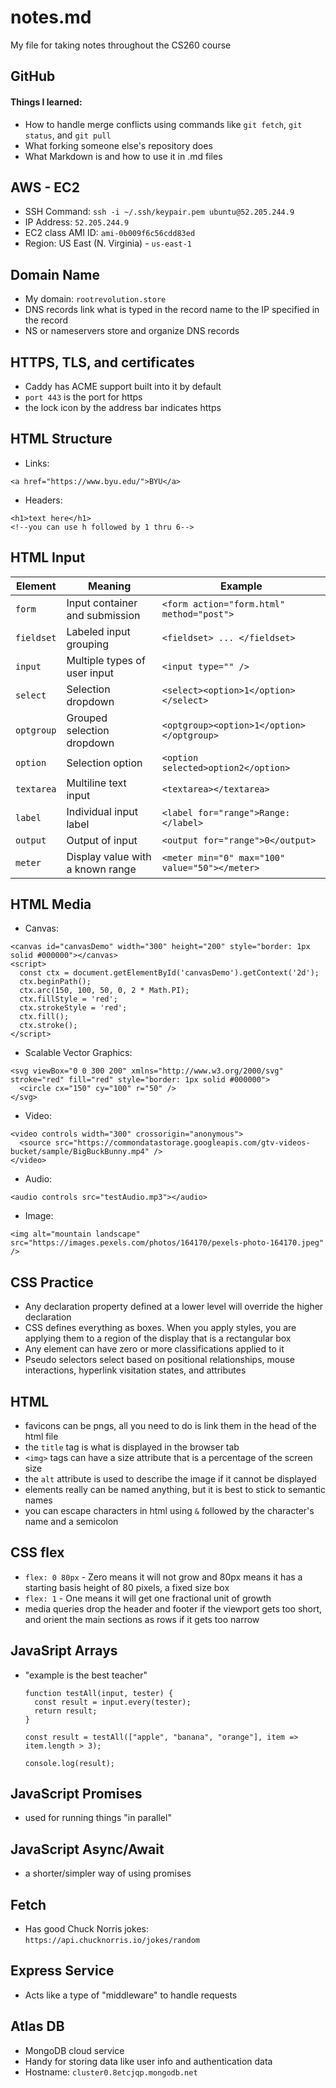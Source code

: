 # notes.md
My file for taking notes throughout the CS260 course

## GitHub
#### Things I learned:
- How to handle merge conflicts using commands like `git fetch`, `git status`, and `git pull`
- What forking someone else's repository does
- What Markdown is and how to use it in .md files

## AWS - EC2
- SSH Command: `ssh -i ~/.ssh/keypair.pem ubuntu@52.205.244.9`
- IP Address: `52.205.244.9`
- EC2 class AMI ID: `ami-0b009f6c56cdd83ed`
- Region: US East (N. Virginia) - `us-east-1`

## Domain Name
- My domain: `rootrevolution.store`
- DNS records link what is typed in the record name to the IP specified in the record
- NS or nameservers store and organize DNS records

## HTTPS, TLS, and certificates
- Caddy has ACME support built into it by default
- `port 443` is the port for https
- the lock icon by the address bar indicates https

## HTML Structure
- Links:
```
<a href="https://www.byu.edu/">BYU</a>
```
- Headers:
```
<h1>text here</h1>
<!--you can use h followed by 1 thru 6-->
```
## HTML Input
| Element    | Meaning                          | Example                                        |
| ---------- | -------------------------------- | ---------------------------------------------- |
| `form`     | Input container and submission   | `<form action="form.html" method="post">`      |
| `fieldset` | Labeled input grouping           | `<fieldset> ... </fieldset>`                   |
| `input`    | Multiple types of user input     | `<input type="" />`                            |
| `select`   | Selection dropdown               | `<select><option>1</option></select>`          |
| `optgroup` | Grouped selection dropdown       | `<optgroup><option>1</option></optgroup>`      |
| `option`   | Selection option                 | `<option selected>option2</option>`            |
| `textarea` | Multiline text input             | `<textarea></textarea>`                        |
| `label`    | Individual input label           | `<label for="range">Range: </label>`           |
| `output`   | Output of input                  | `<output for="range">0</output>`               |
| `meter`    | Display value with a known range | `<meter min="0" max="100" value="50"></meter>` |

## HTML Media
- Canvas:
```
<canvas id="canvasDemo" width="300" height="200" style="border: 1px solid #000000"></canvas>
<script>
  const ctx = document.getElementById('canvasDemo').getContext('2d');
  ctx.beginPath();
  ctx.arc(150, 100, 50, 0, 2 * Math.PI);
  ctx.fillStyle = 'red';
  ctx.strokeStyle = 'red';
  ctx.fill();
  ctx.stroke();
</script>
```
- Scalable Vector Graphics:
```
<svg viewBox="0 0 300 200" xmlns="http://www.w3.org/2000/svg" stroke="red" fill="red" style="border: 1px solid #000000">
  <circle cx="150" cy="100" r="50" />
</svg>
```
- Video:
```
<video controls width="300" crossorigin="anonymous">
  <source src="https://commondatastorage.googleapis.com/gtv-videos-bucket/sample/BigBuckBunny.mp4" />
</video>
```
- Audio:
```
<audio controls src="testAudio.mp3"></audio>
```
- Image:
```
<img alt="mountain landscape" src="https://images.pexels.com/photos/164170/pexels-photo-164170.jpeg" />
```

## CSS Practice
- Any declaration property defined at a lower level will override the higher declaration
- CSS defines everything as boxes. When you apply styles, you are applying them to a region of the display that is a rectangular box
- Any element can have zero or more classifications applied to it
- Pseudo selectors select based on positional relationships, mouse interactions, hyperlink visitation states, and attributes

## HTML
- favicons can be pngs, all you need to do is link them in the head of the html file
- the `title` tag is what is displayed in the browser tab
- `<img>` tags can have a size attribute that is a percentage of the screen size
- the `alt` attribute is used to describe the image if it cannot be displayed
- elements really can be named anything, but it is best to stick to semantic names
- you can escape characters in html using `&` followed by the character's name and a semicolon

## CSS flex
- `flex: 0 80px` - Zero means it will not grow and 80px means it has a starting basis height of 80 pixels, a fixed size box
- `flex: 1` - One means it will get one fractional unit of growth
- media queries drop the header and footer if the viewport gets too short, and orient the main sections as rows if it gets too narrow

## JavaSript Arrays
- "example is the best teacher"
  ```
  function testAll(input, tester) {
    const result = input.every(tester);
    return result;
  }
  
  const result = testAll(["apple", "banana", "orange"], item => item.length > 3);
  
  console.log(result);
  ```
  
## JavaScript Promises
- used for running things "in parallel"

## JavaScript Async/Await
- a shorter/simpler way of using promises

## Fetch
- Has good Chuck Norris jokes: `https://api.chucknorris.io/jokes/random`

## Express Service
- Acts like a type of "middleware" to handle requests

## Atlas DB
- MongoDB cloud service
- Handy for storing data like user info and authentication data
- Hostname: `cluster0.8etcjqp.mongodb.net`